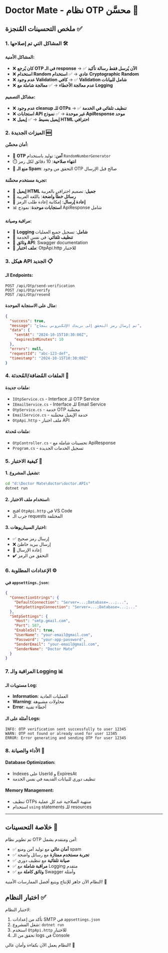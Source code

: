 # Doctor Mate - نظام OTP محسَّن 🔐

## ملخص التحسينات المُنجزة ✅

### 1. المشاكل التي تم إصلاحها 🛠️

#### المشاكل الأمنية:
- ❌ **كان يُرجع OTP في الـ response** → ✅ **الآن يُرسل فقط رسالة تأكيد**
- ❌ **استخدام Random عادي** → ✅ **استخدام Cryptographic Random**
- ❌ **عدم وجود Validation كافي** → ✅ **Validation شامل للبيانات**
- ❌ **عدم معالجة الأخطاء** → ✅ **معالجة شاملة مع Logging**

#### مشاكل التصميم:
- ❌ **عدم وجود cleanup للـ OTPs** → ✅ **تنظيف تلقائي في الخدمة**
- ❌ **استجابات API غير موحدة** → ✅ **نموذج ApiResponse موحد**
- ❌ **إيميل بسيط** → ✅ **إيميل HTML احترافي**

### 2. الميزات الجديدة 🆕

#### أمان محسَّن:
- 🔐 **OTP آمن**: توليد باستخدام `RandomNumberGenerator`
- ⏱️ **انتهاء صلاحية**: 10 دقائق لكل رمز
- 🚫 **منع الـ Spam**: التحقق من وجود OTP صالح قبل الإرسال

#### تجربة مستخدم محسَّنة:
- 📧 **إيميل HTML جميل**: تصميم احترافي بالعربية
- 📱 **رسائل خطأ واضحة**: باللغة العربية
- 🔄 **إعادة إرسال**: إمكانية إعادة طلب الرمز
- 📊 **استجابات موحدة**: نموذج ApiResponse شامل

#### مراقبة وصيانة:
- 📝 **Logging شامل**: تسجيل جميع العمليات
- 🧹 **تنظيف تلقائي**: في نفس الخدمة
- 📖 **وثائق API**: Swagger documentation
- 🧪 **ملف اختبار**: OtpApi.http للاختبار

### 3. هيكل API الجديد 📋

#### الـ Endpoints:

```http
POST /api/Otp/send-verification
POST /api/Otp/verify  
POST /api/Otp/resend
```

#### مثال على الاستجابة الموحدة:
```json
{
  "success": true,
  "message": "تم إرسال رمز التحقق إلى بريدك الإلكتروني بنجاح",
  "data": {
    "sentAt": "2024-10-15T10:30:00Z",
    "expiresInMinutes": 10
  },
  "errors": null,
  "requestId": "abc-123-def",
  "timestamp": "2024-10-15T10:30:00Z"
}
```

### 4. الملفات المُضافة/المُحدثة 📁

#### ملفات جديدة:
- `IOtpService.cs` - Interface للـ OTP Service
- `IEmailService.cs` - Interface للـ Email Service  
- `OtpService.cs` - خدمة OTP محسَّنة
- `EmailService.cs` - خدمة الإيميل محسَّنة
- `OtpApi.http` - ملف اختبار API

#### ملفات مُحدثة:
- `OtpController.cs` - تحسينات شاملة مع ApiResponse
- `Program.cs` - تسجيل الخدمات الجديدة

### 5. كيفية الاختبار 🧪

#### 1. تشغيل المشروع:
```bash
cd "d:\Doctor Mate\doctor\doctor.APIs"
dotnet run
```

#### 2. استخدام ملف الاختبار:
- افتح `OtpApi.http` في VS Code
- جرب الـ requests المختلفة

#### 3. اختبار السيناريوهات:
- ✅ إرسال رمز صحيح
- ❌ إرسال ببريد خاطئ  
- 🔄 إعادة الإرسال
- ✔️ التحقق من الرمز

### 6. الإعدادات المطلوبة ⚙️

#### في `appsettings.json`:
```json
{
  "ConnectionStrings": {
    "DefaultConnection": "Server=...;Database=...;...",
    "SmtpSettingsConnection": "Server=...;Database=...;..."
  },
  "SmtpSettings": {
    "Host": "smtp.gmail.com",
    "Port": 587,
    "EnableSsl": true,
    "UserName": "your-email@gmail.com",
    "Password": "your-app-password",
    "SenderEmail": "your-email@gmail.com",
    "SenderName": "Doctor Mate"
  }
}
```

### 7. المراقبة والـ Logging 📊

#### مستويات الـ Log:
- **Information**: العمليات العادية
- **Warning**: محاولات مشبوهة
- **Error**: أخطاء تقنية

#### أمثلة على الـ Logs:
```
INFO: OTP verification sent successfully to user 12345
WARN: OTP not found or already used for user 12345
ERROR: Error generating and sending OTP for user 12345
```

### 8. الأداء والصيانة 🔧

#### Database Optimization:
- Indexes على UserId و ExpiresAt
- تنظيف دوري للبيانات القديمة في نفس الخدمة

#### Memory Management:
- تنظيف OTPs منتهية الصلاحية عند كل عملية
- استخدام `using` statements للـ resources

---

## خلاصة التحسينات 🎯

تم تطوير نظام OTP آمن ومتقدم يشمل:
- ✅ **أمان عالي** مع توليد آمن ومنع spam
- ✅ **تجربة مستخدم ممتازة** مع رسائل واضحة  
- ✅ **صيانة تلقائية** مع تنظيف دوري
- ✅ **مراقبة شاملة** مع Logging متقدم
- ✅ **وثائق كاملة** مع Swagger وأمثلة

النظام الآن جاهز للإنتاج ويتبع أفضل الممارسات الأمنية! 🚀

## اختبار النظام ✅

لاختبار النظام:

1. تأكد من إعدادات SMTP في `appsettings.json`
2. شغل المشروع: `dotnet run`  
3. استخدم `OtpApi.http` للاختبار
4. تحقق من الـ logs في Console

النظام يعمل الآن بكفاءة وأمان عالي! 🎉